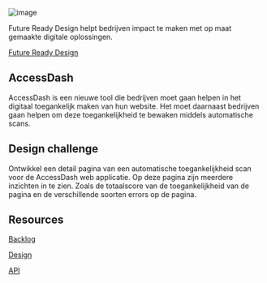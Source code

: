 ![image](https://github.com/user-attachments/assets/ee6d586f-ea46-467b-aad8-d78403e54d41)

Future Ready Design helpt bedrijven impact te maken met op maat gemaakte digitale oplossingen. 

[Future Ready Design](https://www.futureready.design/)

## AccessDash

AccessDash is een nieuwe tool die bedrijven moet gaan helpen in het digitaal toegankelijk maken van hun website. Het moet daarnaast bedrijven gaan helpen om deze toegankelijkheid te bewaken middels automatische scans.

## Design challenge
Ontwikkel een detail pagina van een automatische toegankelijkheid scan voor de AccessDash web applicatie. Op deze pagina zijn meerdere inzichten in te zien. Zoals de totaalscore van de toegankelijkheid van de pagina en de verschillende soorten errors op de pagina.

## Resources

[Backlog](https://github.com/orgs/fdnd-agency/projects/33)

[Design](https://www.figma.com/design/7MRqNISwfDsh8aolpEaTjl/FDND-opdracht-AccessDash-Scan-Results?m=auto&t=AkmaF32XGHtGSAzK-6)

[API](https://fdnd-agency.directus.app/items/frd_site)
